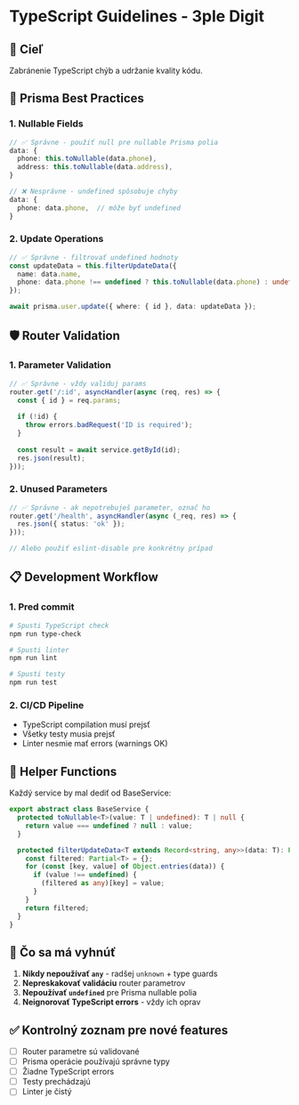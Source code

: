 # TypeScript Guidelines - 3ple Digit

## 🎯 Cieľ
Zabránenie TypeScript chýb a udržanie kvality kódu.

## 🚨 Prisma Best Practices

### 1. Nullable Fields
```typescript
// ✅ Správne - použiť null pre nullable Prisma polia
data: {
  phone: this.toNullable(data.phone),
  address: this.toNullable(data.address),
}

// ❌ Nesprávne - undefined spôsobuje chyby
data: {
  phone: data.phone,  // môže byť undefined
}
```

### 2. Update Operations
```typescript
// ✅ Správne - filtrovať undefined hodnoty
const updateData = this.filterUpdateData({
  name: data.name,
  phone: data.phone !== undefined ? this.toNullable(data.phone) : undefined,
});

await prisma.user.update({ where: { id }, data: updateData });
```

## 🛡️ Router Validation

### 1. Parameter Validation
```typescript
// ✅ Správne - vždy validuj params
router.get('/:id', asyncHandler(async (req, res) => {
  const { id } = req.params;
  
  if (!id) {
    throw errors.badRequest('ID is required');
  }
  
  const result = await service.getById(id);
  res.json(result);
}));
```

### 2. Unused Parameters
```typescript
// ✅ Správne - ak nepotrebuješ parameter, označ ho
router.get('/health', asyncHandler(async (_req, res) => {
  res.json({ status: 'ok' });
}));

// Alebo použiť eslint-disable pre konkrétny prípad
```

## 📋 Development Workflow

### 1. Pred commit
```bash
# Spusti TypeScript check
npm run type-check

# Spusti linter
npm run lint

# Spusti testy
npm run test
```

### 2. CI/CD Pipeline
- TypeScript compilation musí prejsť
- Všetky testy musia prejsť
- Linter nesmie mať errors (warnings OK)

## 🔧 Helper Functions

Každý service by mal dediť od BaseService:

```typescript
export abstract class BaseService {
  protected toNullable<T>(value: T | undefined): T | null {
    return value === undefined ? null : value;
  }

  protected filterUpdateData<T extends Record<string, any>>(data: T): Partial<T> {
    const filtered: Partial<T> = {};
    for (const [key, value] of Object.entries(data)) {
      if (value !== undefined) {
        (filtered as any)[key] = value;
      }
    }
    return filtered;
  }
}
```

## 🚫 Čo sa má vyhnúť

1. **Nikdy nepoužívať `any`** - radšej `unknown` + type guards
2. **Nepreskakovať validáciu** router parametrov
3. **Nepoužívať `undefined`** pre Prisma nullable polia
4. **Neignorovať TypeScript errors** - vždy ich oprav

## ✅ Kontrolný zoznam pre nové features

- [ ] Router parametre sú validované
- [ ] Prisma operácie používajú správne typy
- [ ] Žiadne TypeScript errors
- [ ] Testy prechádzajú
- [ ] Linter je čistý
